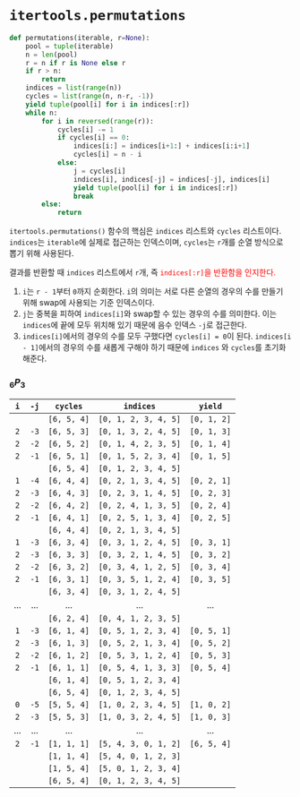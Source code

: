 # `itertools.permutations`
```py
def permutations(iterable, r=None):
    pool = tuple(iterable)
    n = len(pool)
    r = n if r is None else r
    if r > n:
        return
    indices = list(range(n))
    cycles = list(range(n, n-r, -1))
    yield tuple(pool[i] for i in indices[:r])
    while n:
        for i in reversed(range(r)):
            cycles[i] -= 1
            if cycles[i] == 0:
                indices[i:] = indices[i+1:] + indices[i:i+1]
                cycles[i] = n - i
            else:
                j = cycles[i]
                indices[i], indices[-j] = indices[-j], indices[i]
                yield tuple(pool[i] for i in indices[:r])
                break
        else:
            return
```
`itertools.permutations()` 함수의 핵심은 `indices` 리스트와 `cycles` 리스트이다. `indices`는 `iterable`에 실제로 접근하는 인덱스이며, `cycles`는 `r`개를 순열 방식으로 뽑기 위해 사용된다.

결과를 반환할 때 `indices` 리스트에서 `r`개, 즉 <span style="color: red;">`indices[:r]`을 반환함을 인지한다.</span>

1. `i`는 `r - 1`부터 `0`까지 순회한다. `i`의 의미는 서로 다른 순열의 경우의 수를 만들기 위해 swap에 사용되는 기준 인덱스이다.
2. `j`는 중복을 피하여 `indices[i]`와 swap할 수 있는 경우의 수를 의미한다. 이는 `indices`에 끝에 모두 위치해 있기 때문에 음수 인덱스 `-j`로 접근한다.
3. `indices[i]`에서의 경우의 수를 모두 구했다면 `cycles[i] = 0`이 된다. `indices[i - 1]`에서의 경우의 수를 새롭게 구해야 하기 때문에 `indices` 와 `cycles`를 초기화해준다.

### $_{6}P_{3}$
|`i`|`-j`|`cycles`|`indices`|`yield`|
|:-:|:-:|:-:|:-:|:-:|
|||`[6, 5, 4]`|`[0, 1, 2, 3, 4, 5]`|`[0, 1, 2]`|
|`2`|`-3`|`[6, 5, 3]`|`[0, 1, 3, 2, 4, 5]`|`[0, 1, 3]`|
|`2`|`-2`|`[6, 5, 2]`|`[0, 1, 4, 2, 3, 5]`|`[0, 1, 4]`|
|`2`|`-1`|`[6, 5, 1]`|`[0, 1, 5, 2, 3, 4]`|`[0, 1, 5]`|
|||`[6, 5, 4]`|`[0, 1, 2, 3, 4, 5]`||
|`1`|`-4`|`[6, 4, 4]`|`[0, 2, 1, 3, 4, 5]`|`[0, 2, 1]`|
|`2`|`-3`|`[6, 4, 3]`|`[0, 2, 3, 1, 4, 5]`|`[0, 2, 3]`|
|`2`|`-2`|`[6, 4, 2]`|`[0, 2, 4, 1, 3, 5]`|`[0, 2, 4]`|
|`2`|`-1`|`[6, 4, 1]`|`[0, 2, 5, 1, 3, 4]`|`[0, 2, 5]`|
|||`[6, 4, 4]`|`[0, 2, 1, 3, 4, 5]`||
|`1`|`-3`|`[6, 3, 4]`|`[0, 3, 1, 2, 4, 5]`|`[0, 3, 1]`|
|`2`|`-3`|`[6, 3, 3]`|`[0, 3, 2, 1, 4, 5]`|`[0, 3, 2]`|
|`2`|`-2`|`[6, 3, 2]`|`[0, 3, 4, 1, 2, 5]`|`[0, 3, 4]`|
|`2`|`-1`|`[6, 3, 1]`|`[0, 3, 5, 1, 2, 4]`|`[0, 3, 5]`|
|||`[6, 3, 4]`|`[0, 3, 1, 2, 4, 5]`||
|...|...|...|...|...|
|||`[6, 2, 4]`|`[0, 4, 1, 2, 3, 5]`||
|`1`|`-3`|`[6, 1, 4]`|`[0, 5, 1, 2, 3, 4]`|`[0, 5, 1]`|
|`2`|`-3`|`[6, 1, 3]`|`[0, 5, 2, 1, 3, 4]`|`[0, 5, 2]`|
|`2`|`-2`|`[6, 1, 2]`|`[0, 5, 3, 1, 2, 4]`|`[0, 5, 3]`|
|`2`|`-1`|`[6, 1, 1]`|`[0, 5, 4, 1, 3, 3]`|`[0, 5, 4]`|
|||`[6, 1, 4]`|`[0, 5, 1, 2, 3, 4]`||
|||`[6, 5, 4]`|`[0, 1, 2, 3, 4, 5]`||
|`0`|`-5`|`[5, 5, 4]`|`[1, 0, 2, 3, 4, 5]`|`[1, 0, 2]`|
|`2`|`-3`|`[5, 5, 3]`|`[1, 0, 3, 2, 4, 5]`|`[1, 0, 3]`|
|...|...|...|...|...|
|`2`|`-1`|`[1, 1, 1]`|`[5, 4, 3, 0, 1, 2]`|`[6, 5, 4]`|
|||`[1, 1, 4]`|`[5, 4, 0, 1, 2, 3]`||
|||`[1, 5, 4]`|`[5, 0, 1, 2, 3, 4]`||
|||`[6, 5, 4]`|`[0, 1, 2, 3, 4, 5]`||
